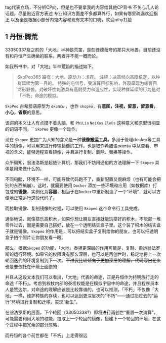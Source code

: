 
tag代表立场，不分析CP向，但是也不要拿我的内容给其他CP背书
不关心几人论话题，尽量贴近官方表述
专业知识方面差不多都算外行，如果有哪里疏漏欢迎指正
以及全是根据小部分内鬼内容和现有文本的口嗨，欢迎mhy打脸


## 1 丹恒·腾荒

33050337及之前的「大地」半神是荒笛，是刻律德菈夸的那只大地兽。目前还没有和丹恒产生确凿的联系，两者并不能一概而论。

如我所书中，对「大地」半神荒笛的描述如下。

> SkoPeo365
> 路径：大地。原动力：求存。
	注释：决策倾向高度稳定，以种群延续为第一目的。
	特殊的电信号，受演算目标影响，外观呈现为蜥臀目龙形野兽。对破坏性刺激具有高耐受力和适应性，实现种群延续的行为是对「不朽」命途的模拟。


`SkoPeo` 古希腊语原型为 `σκοπέω` ，也作 `skopéō`，有**意图，注视，留意，留意看，小心，省察**的意思。

该词的本义让人有点摸不着头脑，和 `PhiLia` `NeiKos` `EleOs` 这种意义和原型很明显的词语不同，``
`SkoPeo` 更像一个动作。

现在 `Skepeo` 更加广为人知的含义是一种**镜像搬运工具**，多用于管理docker等工具中的镜像，可以用来进行传输镜像的工作。也是取作希腊语`σκοπέω` 中从查看、审视的含义，能够远程查看镜像，并且进行复制、删除、替换等操作。

众所周知，翁法洛斯是超绝计算机，那我们不妨用通俗的方法理解一下 `Skopeo` 具体是用来做什么的。

不同电脑，环境不一样，可能导致代码跑不了，重新配置又很麻烦（也有可能会把别的东西搞崩）。这时，就需要使用 `Docker` 添加一些环境和应用（如数据库）打包成的**镜像**，实例化为**容器**，相当于在`Docker`中重新制造了一个“环境”，就可以方便地正常运行这段代码了。

而拉取镜像、复制镜像的过程，可以使用 `Skopeo` 这个命令行工具完成。

通俗地说，就像搭乐高积木，如果你想让朋友直接就能玩搭好的积木，不能邮一堆零件过去，而是需要自己搭好，放在一个透明结实盒子里。这个装了积木的结实盒子就是镜像。`Skopeo` 的作用是，可以把结实盒子复制给你的朋友，也可以把透明盒子拍个照片让你朋友看一眼。

那么，根据`Skopeo` 的功能，「大地」泰坦更深层的作用可能是，复制、搬运翁法罗斯的运行环境。如果它的权限没有那么深层，也可以是再创世时，稳定地将上一次轮回迭代的环境复制到下一次。~~不过我比较倾向于更加深层的理解，代码写出花来也是要依托在环境上面跑的~~

并且从这段文本我们可以看出，「大地」代表的命途，正是丹恒作为持明族行走的命途「不朽」。考虑到权杖内部的泰坦权能是在模拟宇宙中的命途，并且程序员本人是赞达尔，对命途的理解应该是比较靠谱的，也可以推测，「不朽」不仅像「大地」一样，维护种族的存续，也可以达到更深层次的“不朽”——通过把过去的“运行”环境进行复制和迁移，实现“新生”。

在翁法罗斯的层面，下个轮回（33050338?）即将进行再创世“重置一次演算”，可能需要利用大地的权能，拉取上一个轮回的镜像，搭建下一个轮回的环境，在这个过程中把冗余的部分忽略，

而丹恒的各个前世都在「不朽」上走得很远